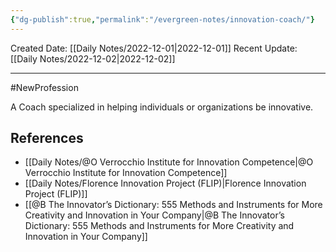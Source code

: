 ```yaml
---
{"dg-publish":true,"permalink":"/evergreen-notes/innovation-coach/"}
---
```



Created Date: [[Daily Notes/2022-12-01\|2022-12-01]]
Recent Update: [[Daily Notes/2022-12-02\|2022-12-02]]

---
#NewProfession

A Coach specialized in helping individuals or organizations be innovative.


## References
- [[Daily Notes/@O Verrocchio Institute for Innovation Competence\|@O Verrocchio Institute for Innovation Competence]]
- [[Daily Notes/Florence Innovation Project (FLIP)\|Florence Innovation Project (FLIP)]]
- [[@B The Innovator’s Dictionary: 555 Methods and Instruments for More Creativity and Innovation in Your Company\|@B The Innovator’s Dictionary: 555 Methods and Instruments for More Creativity and Innovation in Your Company]]






